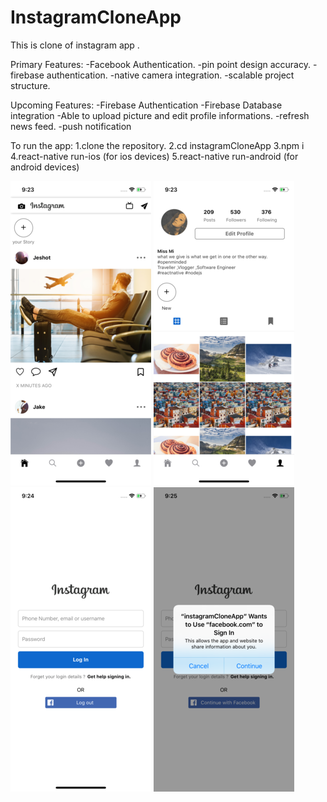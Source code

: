 # InstagramCloneApp
This is clone of instagram app .

Primary Features:
  -Facebook Authentication.
  -pin point design accuracy.
  -firebase authentication.
  -native camera integration.
  -scalable project structure.
  
Upcoming Features:
  -Firebase Authentication 
  -Firebase Database integration
  -Able to upload picture and edit profile informations.
  -refresh news feed.
  -push notification
  
  To run the app:
   1.clone the repository.
   2.cd instagramCloneApp
   3.npm i 
   4.react-native run-ios (for ios devices)
   5.react-native run-android (for android devices)
   
   
  
  ![](home.png)                                      ![](profile.png)  ![](login.png)                                   ![](fbLogin.png)  

